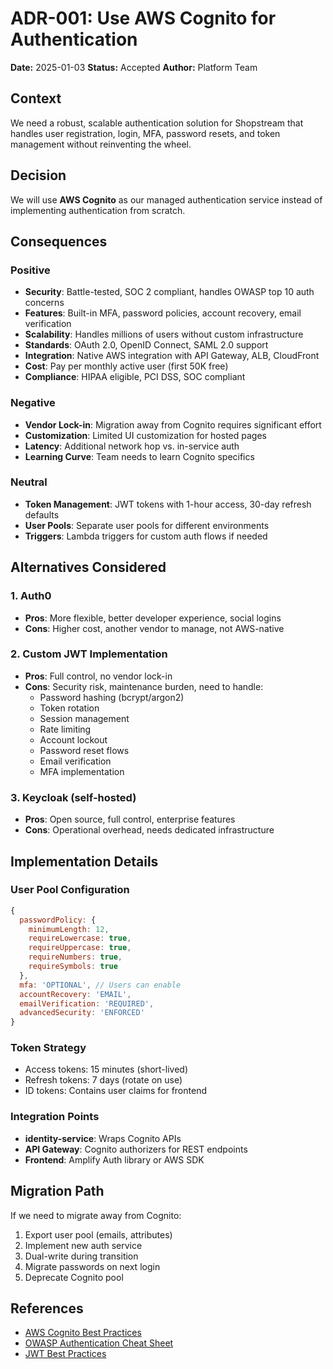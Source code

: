 # ADR-001: Use AWS Cognito for Authentication

**Date:** 2025-01-03
**Status:** Accepted
**Author:** Platform Team

## Context
We need a robust, scalable authentication solution for Shopstream that handles user registration, login, MFA, password resets, and token management without reinventing the wheel.

## Decision
We will use **AWS Cognito** as our managed authentication service instead of implementing authentication from scratch.

## Consequences

### Positive
- **Security**: Battle-tested, SOC 2 compliant, handles OWASP top 10 auth concerns
- **Features**: Built-in MFA, password policies, account recovery, email verification
- **Scalability**: Handles millions of users without custom infrastructure
- **Standards**: OAuth 2.0, OpenID Connect, SAML 2.0 support
- **Integration**: Native AWS integration with API Gateway, ALB, CloudFront
- **Cost**: Pay per monthly active user (first 50K free)
- **Compliance**: HIPAA eligible, PCI DSS, SOC compliant

### Negative
- **Vendor Lock-in**: Migration away from Cognito requires significant effort
- **Customization**: Limited UI customization for hosted pages
- **Latency**: Additional network hop vs. in-service auth
- **Learning Curve**: Team needs to learn Cognito specifics

### Neutral
- **Token Management**: JWT tokens with 1-hour access, 30-day refresh defaults
- **User Pools**: Separate user pools for different environments
- **Triggers**: Lambda triggers for custom auth flows if needed

## Alternatives Considered

### 1. Auth0
- **Pros**: More flexible, better developer experience, social logins
- **Cons**: Higher cost, another vendor to manage, not AWS-native

### 2. Custom JWT Implementation
- **Pros**: Full control, no vendor lock-in
- **Cons**: Security risk, maintenance burden, need to handle:
  - Password hashing (bcrypt/argon2)
  - Token rotation
  - Session management
  - Rate limiting
  - Account lockout
  - Password reset flows
  - Email verification
  - MFA implementation

### 3. Keycloak (self-hosted)
- **Pros**: Open source, full control, enterprise features
- **Cons**: Operational overhead, needs dedicated infrastructure

## Implementation Details

### User Pool Configuration
```javascript
{
  passwordPolicy: {
    minimumLength: 12,
    requireLowercase: true,
    requireUppercase: true,
    requireNumbers: true,
    requireSymbols: true
  },
  mfa: 'OPTIONAL', // Users can enable
  accountRecovery: 'EMAIL',
  emailVerification: 'REQUIRED',
  advancedSecurity: 'ENFORCED'
}
```

### Token Strategy
- Access tokens: 15 minutes (short-lived)
- Refresh tokens: 7 days (rotate on use)
- ID tokens: Contains user claims for frontend

### Integration Points
- **identity-service**: Wraps Cognito APIs
- **API Gateway**: Cognito authorizers for REST endpoints
- **Frontend**: Amplify Auth library or AWS SDK

## Migration Path
If we need to migrate away from Cognito:
1. Export user pool (emails, attributes)
2. Implement new auth service
3. Dual-write during transition
4. Migrate passwords on next login
5. Deprecate Cognito pool

## References
- [AWS Cognito Best Practices](https://docs.aws.amazon.com/cognito/latest/developerguide/best-practices.html)
- [OWASP Authentication Cheat Sheet](https://cheatsheetseries.owasp.org/cheatsheets/Authentication_Cheat_Sheet.html)
- [JWT Best Practices](https://tools.ietf.org/html/rfc8725)